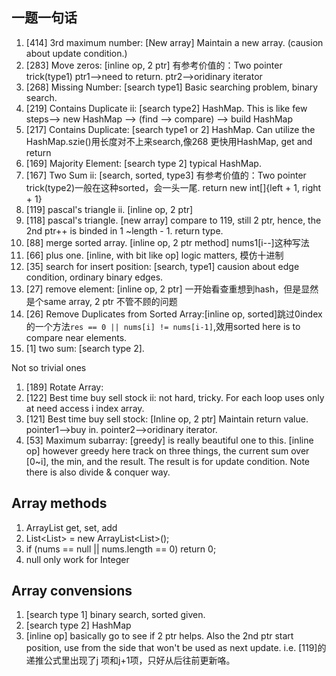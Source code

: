 ## 一题一句话
1. [414] 3rd maximum number: [New array] Maintain a new array. (causion about update condition.) 
2. [283] Move zeros: [inline op, 2 ptr] 有参考价值的：Two pointer trick(type1) ptr1-->need to return. ptr2-->oridinary iterator
3. [268] Missing Number: [search type1] Basic searching problem, binary search.
4. [219] Contains Duplicate ii: [search type2] HashMap. This is like few steps--> new HashMap --> (find --> compare) --> build HashMap
5. [217] Contains Duplicate: [search type1 or 2] HashMap. Can utilize the HashMap.szie()用长度对不上来search,像268 更快用HashMap, get and return
6. [169] Majority Element: [search type 2] typical HashMap.
7. [167] Two Sum ii: [search, sorted, type3] 有参考价值的：Two pointer trick(type2)一般在这种sorted，会一头一尾. return new int[]{left + 1, right + 1}
8. [119] pascal's triangle ii. [inline op, 2 ptr] 
9. [118] pascal's triangle. [new array] compare to 119, still 2 ptr, hence, the 2nd ptr++ is binded in 1 ~length - 1. return type.
10. [88] merge sorted array. [inline op, 2 ptr method] nums1[i--]这种写法
11. [66] plus one. [inline, with bit like op] logic matters, 模仿十进制
12. [35] search for insert position: [search, type1] causion about edge condition, ordinary binary edges.
13. [27] remove element: [inline op, 2 ptr] 一开始看查重想到hash，但是显然是个same array, 2 ptr 不管不顾的问题
14. [26] Remove Duplicates from Sorted Array:[inline op, sorted]跳过0index的一个方法`res == 0 || nums[i] != nums[i-1]`,效用sorted here is to compare near elements.
15. [1] two sum: [search type 2].


Not so trivial ones
1. [189] Rotate Array:
2. [122] Best time buy sell stock ii: not hard, tricky. For each loop uses only at need access i index array. 
3. [121] Best time buy sell stock: [Inline op, 2 ptr] Maintain return value. pointer1-->buy in. pointer2-->oridinary iterator.
4. [53] Maximum subarray: [greedy] is really beautiful one to this. [inline op] however greedy here track on three things, the current sum over [0~i], the min, and the result. The result is for update condition. Note there is also divide & conquer way. 


## Array methods
1. ArrayList get, set, add
2. List<List<type>> = new ArrayList<List<type>>();
3. if (nums == null || nums.length == 0) return 0;
4. null only work for Integer


## Array convensions
1. [search type 1] binary search, sorted given. 
2. [search type 2] HashMap
3. [inline op] basically go to see if 2 ptr helps. Also the 2nd ptr start position, use from the side that won't be used as next update. i.e. [119]的递推公式里出现了j 项和j+1项，只好从后往前更新咯。
